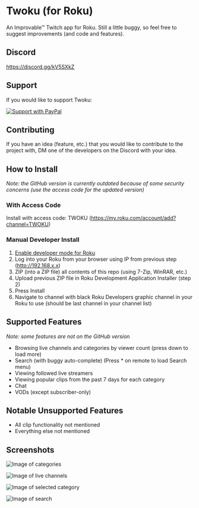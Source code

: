 # Twoku (for Roku)
An Improvable™ Twitch app for Roku. Still a little buggy, so feel free to suggest improvements (and code and features).

## Discord
https://discord.gg/kV5SXkZ

## Support
If you would like to support Twoku:

 [![Support with PayPal](https://www.paypalobjects.com/en_US/i/btn/btn_donateCC_LG.gif)](https://www.paypal.com/cgi-bin/webscr?cmd=_donations&business=YRPQDG5UY26DS&currency_code=CAD&source=url)

## Contributing
If you have an idea (feature, etc.) that you would like to contribute to the project with, DM one of the developers on the Discord with your idea.

## How to Install
<em>Note: the GitHub version is currently outdated because of some security concerns (use the access code for the updated version)</em>
### With Access Code
Install with access code: TWOKU (https://my.roku.com/account/add?channel=TWOKU)

### Manual Developer Install
1. [Enable developer mode for Roku](https://blog.roku.com/developer/developer-setup-guide)
2. Log into your Roku from your browser using IP from previous step (http://192.168.x.x)
3. ZIP (into a ZIP file) all contents of this repo (using 7-Zip, WinRAR, etc.)
4. Upload previous ZIP file in Roku Development Application Installer (step 2)
5. Press Install
6. Navigate to channel with black Roku Developers graphic channel in your Roku to use (should be last channel in your channel list)

## Supported Features
<em>Note: some features are not on the GitHub version</em>
* Browsing live channels and categories by viewer count (press down to load more)
* Search (with buggy auto-complete) (Press * on remote to load Search menu)
* Viewing followed live streamers
* Viewing popular clips from the past 7 days for each category
* Chat
* VODs (except subscriber-only)

## Notable Unsupported Features
* All clip functionality not mentioned
* Everything else not mentioned

## Screenshots
![Image of categories](https://i.imgur.com/M6nS93X.jpg)

![Image of live channels](https://i.imgur.com/mFmkztf.jpg)

![Image of selected category](https://i.imgur.com/ulzJFuK.jpg)

![Image of search](https://i.imgur.com/EMXEfUE.jpg)
